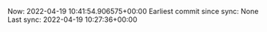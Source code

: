 Now: 2022-04-19 10:41:54.906575+00:00 Earliest commit since sync: None Last sync: 2022-04-19 10:27:36+00:00
